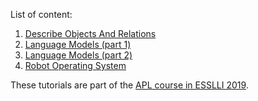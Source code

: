 List of content:

1. [Describe Objects And Relations](session-1/)
2. [Language Models (part 1)](session-2/)
3. [Language Models (part 2)](session-3/)
4. [Robot Operating System](session-4/)


These tutorials are part of the [APL course in ESSLLI 2019](https://www.dobnik.net/simon/events/apl-esslli-19/).
